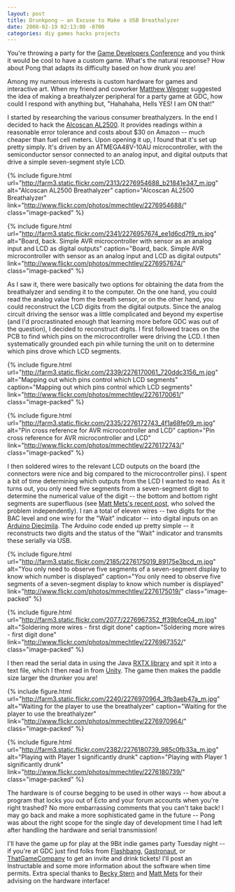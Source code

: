 ```yaml
---
layout: post
title: Drunkpong – an Excuse to Make a USB Breathalyzer
date: 2008-02-19 02:13:00 -0700
categories: diy games hacks projects
---
```


You're throwing a party for the [Game Developers Conference](http://gdconf.com/) and you think it would be cool to have a custom game. What's the natural response? How about Pong that adapts its difficulty based on how drunk you are!

Among my numerous interests is custom hardware for games and interactive art. When my friend and coworker [Matthew Wegner](http://fun-motion.com/) suggested the idea of making a breathalyzer peripheral for a party game at GDC, how could I respond with anything but, "Hahahaha, Hells YES! I am ON that!"

I started by researching the various consumer breathalyzers. In the end I decided to hack the [Alcoscan AL2500](http://alcomate.net/alcoscan-al2500.html). It provides readings within a reasonable error tolerance and costs about $30 on Amazon -- much cheaper than fuel cell meters. Upon opening it up, I found that it's set up pretty simply. It's driven by an ATMEGA48V-10AU microcontroller, with the semiconductor sensor connected to an analog input, and digital outputs that drive a simple seven-segment style LCD.

{% include figure.html url="http://farm3.static.flickr.com/2313/2276954688_b21841e347_m.jpg" alt="Alcoscan AL2500 Breathalyzer" caption="Alcoscan AL2500 Breathalyzer" link="http://www.flickr.com/photos/mmechtley/2276954688/" class="image-packed" %}

{% include figure.html url="http://farm3.static.flickr.com/2341/2276957674_ee1d6cd7f9_m.jpg" alt="Board, back. Simple AVR microcontroller with sensor as an analog input and LCD as digital outputs" caption="Board, back. Simple AVR microcontroller with sensor as an analog input and LCD as digital outputs" link="http://www.flickr.com/photos/mmechtley/2276957674/" class="image-packed" %}

As I saw it, there were basically two options for obtaining the data from the breathalyzer and sending it to the computer. On the one hand, you could read the analog value from the breath sensor, or on the other hand, you could reconstruct the LCD digits from the digital outputs. Since the analog circuit driving the sensor was a little complicated and beyond my expertise (and I'd procrastinated enough that learning more before GDC was out of the question), I decided to reconstruct digits. I first followed traces on the PCB to find which pins on the microcontroller were driving the LCD. I then systematically grounded each pin while turning the unit on to determine which pins drove which LCD segments.

{% include figure.html url="http://farm3.static.flickr.com/2339/2276170061_720ddc3156_m.jpg" alt="Mapping out which pins control which LCD segments" caption="Mapping out which pins control which LCD segments" link="http://www.flickr.com/photos/mmechtley/2276170061/" class="image-packed" %}

{% include figure.html url="http://farm3.static.flickr.com/2335/2276172743_4f1a68fe09_m.jpg" alt="Pin cross reference for AVR microcontroller and LCD" caption="Pin cross reference for AVR microcontroller and LCD" link="http://www.flickr.com/photos/mmechtley/2276172743/" class="image-packed" %}

I then soldered wires to the relevant LCD outputs on the board (the connectors were nice and big compared to the microcontroller pins). I spent a bit of time determining which outputs from the LCD I wanted to read. As it turns out, you only need five segments from a seven-segment digit to determine the numerical value of the digit -- the bottom and bottom right segments are superfluous (see [Matt Mets's recent post](http://www.cibomahto.com/?p=152), who solved the problem independently). I ran a total of eleven wires -- two digits for the BAC level and one wire for the "Wait" indicator -- into digital inputs on an [Arduino Diecimila](http://www.arduino.cc/en/Main/ArduinoBoardDiecimila). The Arduino code ended up pretty simple -- it reconstructs two digits and the status of the "Wait" indicator and transmits these serially via USB.

{% include figure.html url="http://farm3.static.flickr.com/2185/2276175019_89175e3bcd_m.jpg" alt="You only need to observe five segments of a seven-segment display to know which number is displayed" caption="You only need to observe five segments of a seven-segment display to know which number is displayed" link="http://www.flickr.com/photos/mmechtley/2276175019/" class="image-packed" %}

{% include figure.html url="http://farm3.static.flickr.com/2077/2276967352_ff39bfce04_m.jpg" alt="Soldering more wires - first digit done" caption="Soldering more wires - first digit done" link="http://www.flickr.com/photos/mmechtley/2276967352/" class="image-packed" %}

I then read the serial data in using the Java [RXTX library](http://rxtx.org/) and spit it into a text file, which I then read in from [Unity](http://unity3d.com/). The game then makes the paddle size larger the drunker you are!

{% include figure.html url="http://farm3.static.flickr.com/2240/2276970964_3fb3aeb47a_m.jpg" alt="Waiting for the player to use the breathalyzer" caption="Waiting for the player to use the breathalyzer" link="http://www.flickr.com/photos/mmechtley/2276970964/" class="image-packed" %}

{% include figure.html url="http://farm3.static.flickr.com/2382/2276180739_985c0fb33a_m.jpg" alt="Playing with Player 1 significantly drunk" caption="Playing with Player 1 significantly drunk" link="http://www.flickr.com/photos/mmechtley/2276180739/" class="image-packed" %}

The hardware is of course begging to be used in other ways -- how about a program that locks you out of Ecto and your forum accounts when you're right trashed? No more embarrassing comments that you can't take back! I may go back and make a more sophisticated game in the future -- Pong was about the right scope for the single day of development time I had left after handling the hardware and serial transmission!

I'll have the game up for play at the 9Bit indie games party Tuesday night -- if you're at GDC just find folks from [Flashbang](http://flashbangstudios.com), [Gastronaut](http://www.gastronautstudios.com), or [ThatGameCompany](http://thatgamecompany.com) to get an invite and drink tickets! I'll post an Instructable and some more information about the software when time permits. Extra special thanks to [Becky Stern](http://sternlab.org) and [Matt Mets](http://cibomahto.com) for their advising on the hardware interface!
